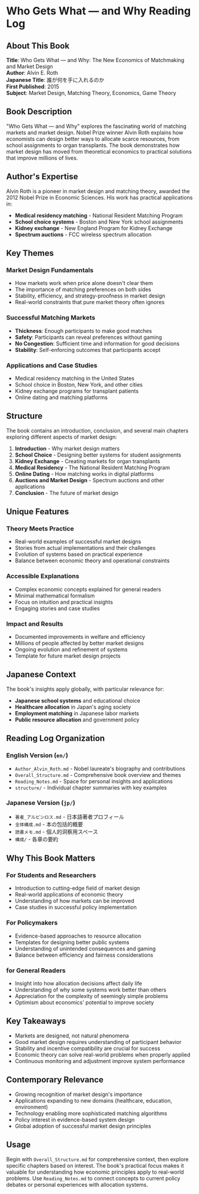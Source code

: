 # Who Gets What — and Why Reading Log

## About This Book
**Title**: Who Gets What — and Why: The New Economics of Matchmaking and Market Design  
**Author**: Alvin E. Roth  
**Japanese Title**: 誰が何を手に入れるのか  
**First Published**: 2015  
**Subject**: Market Design, Matching Theory, Economics, Game Theory

## Book Description
"Who Gets What — and Why" explores the fascinating world of matching markets and market design. Nobel Prize winner Alvin Roth explains how economists can design better ways to allocate scarce resources, from school assignments to organ transplants. The book demonstrates how market design has moved from theoretical economics to practical solutions that improve millions of lives.

## Author's Expertise
Alvin Roth is a pioneer in market design and matching theory, awarded the 2012 Nobel Prize in Economic Sciences. His work has practical applications in:
- **Medical residency matching** - National Resident Matching Program
- **School choice systems** - Boston and New York school assignments
- **Kidney exchange** - New England Program for Kidney Exchange
- **Spectrum auctions** - FCC wireless spectrum allocation

## Key Themes

### Market Design Fundamentals
- How markets work when price alone doesn't clear them
- The importance of matching preferences on both sides
- Stability, efficiency, and strategy-proofness in market design
- Real-world constraints that pure market theory often ignores

### Successful Matching Markets
- **Thickness**: Enough participants to make good matches
- **Safety**: Participants can reveal preferences without gaming
- **No Congestion**: Sufficient time and information for good decisions
- **Stability**: Self-enforcing outcomes that participants accept

### Applications and Case Studies
- Medical residency matching in the United States
- School choice in Boston, New York, and other cities
- Kidney exchange programs for transplant patients
- Online dating and matching platforms

## Structure
The book contains an introduction, conclusion, and several main chapters exploring different aspects of market design:

1. **Introduction** - Why market design matters
2. **School Choice** - Designing better systems for student assignments
3. **Kidney Exchange** - Creating markets for organ transplants
4. **Medical Residency** - The National Resident Matching Program
5. **Online Dating** - How matching works in digital platforms
6. **Auctions and Market Design** - Spectrum auctions and other applications
7. **Conclusion** - The future of market design

## Unique Features

### Theory Meets Practice
- Real-world examples of successful market designs
- Stories from actual implementations and their challenges
- Evolution of systems based on practical experience
- Balance between economic theory and operational constraints

### Accessible Explanations
- Complex economic concepts explained for general readers
- Minimal mathematical formalism
- Focus on intuition and practical insights
- Engaging stories and case studies

### Impact and Results
- Documented improvements in welfare and efficiency
- Millions of people affected by better market designs
- Ongoing evolution and refinement of systems
- Template for future market design projects

## Japanese Context
The book's insights apply globally, with particular relevance for:
- **Japanese school systems** and educational choice
- **Healthcare allocation** in Japan's aging society
- **Employment matching** in Japanese labor markets
- **Public resource allocation** and government policy

## Reading Log Organization

### English Version (`en/`)
- `Author_Alvin_Roth.md` - Nobel laureate's biography and contributions
- `Overall_Structure.md` - Comprehensive book overview and themes
- `Reading_Notes.md` - Space for personal insights and applications
- `structure/` - Individual chapter summaries with key examples

### Japanese Version (`jp/`)
- `著者_アルビンロス.md` - 日本語著者プロフィール
- `全体構成.md` - 本の包括的概要
- `読書メモ.md` - 個人的洞察用スペース
- `構成/` - 各章の要約

## Why This Book Matters

### For Students and Researchers
- Introduction to cutting-edge field of market design
- Real-world applications of economic theory
- Understanding of how markets can be improved
- Case studies in successful policy implementation

### For Policymakers
- Evidence-based approaches to resource allocation
- Templates for designing better public systems
- Understanding of unintended consequences and gaming
- Balance between efficiency and fairness considerations

### for General Readers
- Insight into how allocation decisions affect daily life
- Understanding of why some systems work better than others
- Appreciation for the complexity of seemingly simple problems
- Optimism about economics' potential to improve society

## Key Takeaways
- Markets are designed, not natural phenomena
- Good market design requires understanding of participant behavior
- Stability and incentive compatibility are crucial for success
- Economic theory can solve real-world problems when properly applied
- Continuous monitoring and adjustment improve system performance

## Contemporary Relevance
- Growing recognition of market design's importance
- Applications expanding to new domains (healthcare, education, environment)
- Technology enabling more sophisticated matching algorithms
- Policy interest in evidence-based system design
- Global adoption of successful market design principles

## Usage
Begin with `Overall_Structure.md` for comprehensive context, then explore specific chapters based on interest. The book's practical focus makes it valuable for understanding how economic principles apply to real-world problems. Use `Reading_Notes.md` to connect concepts to current policy debates or personal experiences with allocation systems.